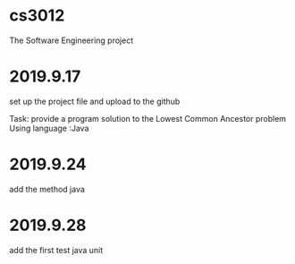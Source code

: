 # cs3012
The Software Engineering project 

# 2019.9.17
set up the project file and upload to the github

Task: provide a program solution to the Lowest Common Ancestor problem
Using language :Java





# 2019.9.24
add the method java



# 2019.9.28
add the first test java unit
